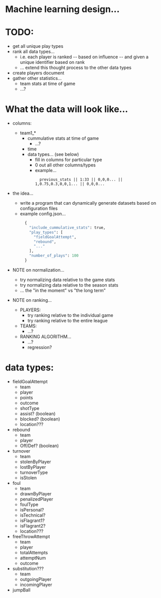 # Machine learning design...

# TODO:
  - get all unique play types
  - rank all data types...
    - i.e. each player is ranked -- based on influence -- and given a unique identifier based on rank
    - ... extend this thought process to the other data types
  - create players document
  - gather other statistics...
    - team stats at time of game
    - ...?


# What the data will look like...
  - columns:
    - team1_*
      - cummulative stats at time of game
        - ...?
      - time
      - data types... (see below)
        - fill in columns for particular type
        - 0 out all other columns/types
        - example...
          ```csv
            previous_stats || 1:33 || 0,0,0... || 1,0.75,0.3,0,0,1... || 0,0,0...
          ```
  - the idea...
    - write a program that can dynamically generate datasets based on configuration files
    - example config.json...
      ```python
        {
          "include_cummulative_stats": true,
          "play_types": [
            "fieldGoalAttempt",
            "rebound",
            "..."
          ],
          "number_of_plays": 100
        }
      ```

  - NOTE on normalization...
    - try normalizing data relative to the game stats
    - try normalizing data relative to the season stats
    - ... the "in the moment" vs "the long term"

  - NOTE on ranking...
    - PLAYERS:
      - try ranking relative to the individual game
      - try ranking relative to the entire league
    - TEAMS:
      - ...?
    - RANKING ALGORITHM...
      - ...?
      - regression?

# data types:
  - fieldGoalAttempt
    - team
    - player
    - points
    - outcome
    - shotType
    - assist? (boolean)
    - blocked? (boolean)
    - location???
  - rebound
    - team
    - player
    - Off/Def? (boolean)
  - turnover
    - team
    - stolenByPlayer
    - lostByPlayer
    - turnoverType
    - isStolen
  - foul
    - team
    - drawnByPlayer
    - penalizedPlayer
    - foulType
    - isPersonal?
    - isTechnical?
    - isFlagrant1?
    - isFlagrant2?
    - location???
  - freeThrowAttempt
    - team
    - player
    - totalAttempts
    - attemptNum
    - outcome
  - substitution???
    - team
    - outgoingPlayer
    - incomingPlayer
  - jumpBall
